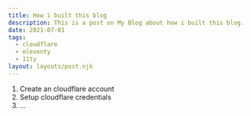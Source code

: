 ```yaml
---
title: How i built this blog
description: This is a post on My Blog about how i built this blog.
date: 2021-07-01
tags:
  - cloudflare
  - eleventy
  - 11ty
layout: layouts/post.njk
---
```


1. Create an cloudflare account
2. Setup cloudflare credentials
3. ...
